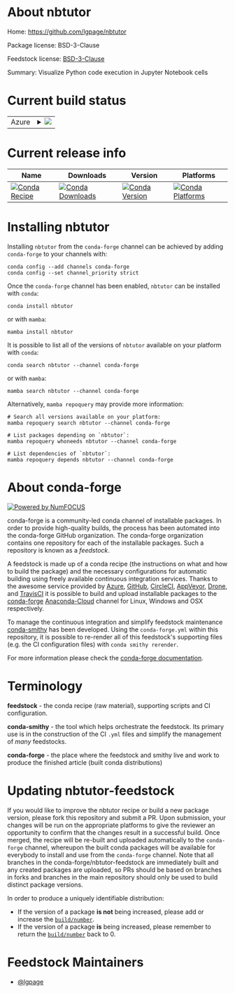 About nbtutor
=============

Home: https://github.com/lgpage/nbtutor

Package license: BSD-3-Clause

Feedstock license: [BSD-3-Clause](https://github.com/conda-forge/nbtutor-feedstock/blob/main/LICENSE.txt)

Summary: Visualize Python code execution in Jupyter Notebook cells

Current build status
====================


<table>
    
  <tr>
    <td>Azure</td>
    <td>
      <details>
        <summary>
          <a href="https://dev.azure.com/conda-forge/feedstock-builds/_build/latest?definitionId=667&branchName=main">
            <img src="https://dev.azure.com/conda-forge/feedstock-builds/_apis/build/status/nbtutor-feedstock?branchName=main">
          </a>
        </summary>
        <table>
          <thead><tr><th>Variant</th><th>Status</th></tr></thead>
          <tbody><tr>
              <td>linux_64_nodejs14python3.10.____cpython</td>
              <td>
                <a href="https://dev.azure.com/conda-forge/feedstock-builds/_build/latest?definitionId=667&branchName=main">
                  <img src="https://dev.azure.com/conda-forge/feedstock-builds/_apis/build/status/nbtutor-feedstock?branchName=main&jobName=linux&configuration=linux_64_nodejs14python3.10.____cpython" alt="variant">
                </a>
              </td>
            </tr><tr>
              <td>linux_64_nodejs14python3.7.____cpython</td>
              <td>
                <a href="https://dev.azure.com/conda-forge/feedstock-builds/_build/latest?definitionId=667&branchName=main">
                  <img src="https://dev.azure.com/conda-forge/feedstock-builds/_apis/build/status/nbtutor-feedstock?branchName=main&jobName=linux&configuration=linux_64_nodejs14python3.7.____cpython" alt="variant">
                </a>
              </td>
            </tr><tr>
              <td>linux_64_nodejs14python3.8.____cpython</td>
              <td>
                <a href="https://dev.azure.com/conda-forge/feedstock-builds/_build/latest?definitionId=667&branchName=main">
                  <img src="https://dev.azure.com/conda-forge/feedstock-builds/_apis/build/status/nbtutor-feedstock?branchName=main&jobName=linux&configuration=linux_64_nodejs14python3.8.____cpython" alt="variant">
                </a>
              </td>
            </tr><tr>
              <td>linux_64_nodejs14python3.9.____cpython</td>
              <td>
                <a href="https://dev.azure.com/conda-forge/feedstock-builds/_build/latest?definitionId=667&branchName=main">
                  <img src="https://dev.azure.com/conda-forge/feedstock-builds/_apis/build/status/nbtutor-feedstock?branchName=main&jobName=linux&configuration=linux_64_nodejs14python3.9.____cpython" alt="variant">
                </a>
              </td>
            </tr><tr>
              <td>linux_64_nodejs16python3.10.____cpython</td>
              <td>
                <a href="https://dev.azure.com/conda-forge/feedstock-builds/_build/latest?definitionId=667&branchName=main">
                  <img src="https://dev.azure.com/conda-forge/feedstock-builds/_apis/build/status/nbtutor-feedstock?branchName=main&jobName=linux&configuration=linux_64_nodejs16python3.10.____cpython" alt="variant">
                </a>
              </td>
            </tr><tr>
              <td>linux_64_nodejs16python3.7.____cpython</td>
              <td>
                <a href="https://dev.azure.com/conda-forge/feedstock-builds/_build/latest?definitionId=667&branchName=main">
                  <img src="https://dev.azure.com/conda-forge/feedstock-builds/_apis/build/status/nbtutor-feedstock?branchName=main&jobName=linux&configuration=linux_64_nodejs16python3.7.____cpython" alt="variant">
                </a>
              </td>
            </tr><tr>
              <td>linux_64_nodejs16python3.8.____cpython</td>
              <td>
                <a href="https://dev.azure.com/conda-forge/feedstock-builds/_build/latest?definitionId=667&branchName=main">
                  <img src="https://dev.azure.com/conda-forge/feedstock-builds/_apis/build/status/nbtutor-feedstock?branchName=main&jobName=linux&configuration=linux_64_nodejs16python3.8.____cpython" alt="variant">
                </a>
              </td>
            </tr><tr>
              <td>linux_64_nodejs16python3.9.____cpython</td>
              <td>
                <a href="https://dev.azure.com/conda-forge/feedstock-builds/_build/latest?definitionId=667&branchName=main">
                  <img src="https://dev.azure.com/conda-forge/feedstock-builds/_apis/build/status/nbtutor-feedstock?branchName=main&jobName=linux&configuration=linux_64_nodejs16python3.9.____cpython" alt="variant">
                </a>
              </td>
            </tr><tr>
              <td>linux_64_nodejs17python3.10.____cpython</td>
              <td>
                <a href="https://dev.azure.com/conda-forge/feedstock-builds/_build/latest?definitionId=667&branchName=main">
                  <img src="https://dev.azure.com/conda-forge/feedstock-builds/_apis/build/status/nbtutor-feedstock?branchName=main&jobName=linux&configuration=linux_64_nodejs17python3.10.____cpython" alt="variant">
                </a>
              </td>
            </tr><tr>
              <td>linux_64_nodejs17python3.7.____cpython</td>
              <td>
                <a href="https://dev.azure.com/conda-forge/feedstock-builds/_build/latest?definitionId=667&branchName=main">
                  <img src="https://dev.azure.com/conda-forge/feedstock-builds/_apis/build/status/nbtutor-feedstock?branchName=main&jobName=linux&configuration=linux_64_nodejs17python3.7.____cpython" alt="variant">
                </a>
              </td>
            </tr><tr>
              <td>linux_64_nodejs17python3.8.____cpython</td>
              <td>
                <a href="https://dev.azure.com/conda-forge/feedstock-builds/_build/latest?definitionId=667&branchName=main">
                  <img src="https://dev.azure.com/conda-forge/feedstock-builds/_apis/build/status/nbtutor-feedstock?branchName=main&jobName=linux&configuration=linux_64_nodejs17python3.8.____cpython" alt="variant">
                </a>
              </td>
            </tr><tr>
              <td>linux_64_nodejs17python3.9.____cpython</td>
              <td>
                <a href="https://dev.azure.com/conda-forge/feedstock-builds/_build/latest?definitionId=667&branchName=main">
                  <img src="https://dev.azure.com/conda-forge/feedstock-builds/_apis/build/status/nbtutor-feedstock?branchName=main&jobName=linux&configuration=linux_64_nodejs17python3.9.____cpython" alt="variant">
                </a>
              </td>
            </tr><tr>
              <td>osx_64_nodejs14python3.10.____cpython</td>
              <td>
                <a href="https://dev.azure.com/conda-forge/feedstock-builds/_build/latest?definitionId=667&branchName=main">
                  <img src="https://dev.azure.com/conda-forge/feedstock-builds/_apis/build/status/nbtutor-feedstock?branchName=main&jobName=osx&configuration=osx_64_nodejs14python3.10.____cpython" alt="variant">
                </a>
              </td>
            </tr><tr>
              <td>osx_64_nodejs14python3.7.____cpython</td>
              <td>
                <a href="https://dev.azure.com/conda-forge/feedstock-builds/_build/latest?definitionId=667&branchName=main">
                  <img src="https://dev.azure.com/conda-forge/feedstock-builds/_apis/build/status/nbtutor-feedstock?branchName=main&jobName=osx&configuration=osx_64_nodejs14python3.7.____cpython" alt="variant">
                </a>
              </td>
            </tr><tr>
              <td>osx_64_nodejs14python3.8.____cpython</td>
              <td>
                <a href="https://dev.azure.com/conda-forge/feedstock-builds/_build/latest?definitionId=667&branchName=main">
                  <img src="https://dev.azure.com/conda-forge/feedstock-builds/_apis/build/status/nbtutor-feedstock?branchName=main&jobName=osx&configuration=osx_64_nodejs14python3.8.____cpython" alt="variant">
                </a>
              </td>
            </tr><tr>
              <td>osx_64_nodejs14python3.9.____cpython</td>
              <td>
                <a href="https://dev.azure.com/conda-forge/feedstock-builds/_build/latest?definitionId=667&branchName=main">
                  <img src="https://dev.azure.com/conda-forge/feedstock-builds/_apis/build/status/nbtutor-feedstock?branchName=main&jobName=osx&configuration=osx_64_nodejs14python3.9.____cpython" alt="variant">
                </a>
              </td>
            </tr><tr>
              <td>osx_64_nodejs16python3.10.____cpython</td>
              <td>
                <a href="https://dev.azure.com/conda-forge/feedstock-builds/_build/latest?definitionId=667&branchName=main">
                  <img src="https://dev.azure.com/conda-forge/feedstock-builds/_apis/build/status/nbtutor-feedstock?branchName=main&jobName=osx&configuration=osx_64_nodejs16python3.10.____cpython" alt="variant">
                </a>
              </td>
            </tr><tr>
              <td>osx_64_nodejs16python3.7.____cpython</td>
              <td>
                <a href="https://dev.azure.com/conda-forge/feedstock-builds/_build/latest?definitionId=667&branchName=main">
                  <img src="https://dev.azure.com/conda-forge/feedstock-builds/_apis/build/status/nbtutor-feedstock?branchName=main&jobName=osx&configuration=osx_64_nodejs16python3.7.____cpython" alt="variant">
                </a>
              </td>
            </tr><tr>
              <td>osx_64_nodejs16python3.8.____cpython</td>
              <td>
                <a href="https://dev.azure.com/conda-forge/feedstock-builds/_build/latest?definitionId=667&branchName=main">
                  <img src="https://dev.azure.com/conda-forge/feedstock-builds/_apis/build/status/nbtutor-feedstock?branchName=main&jobName=osx&configuration=osx_64_nodejs16python3.8.____cpython" alt="variant">
                </a>
              </td>
            </tr><tr>
              <td>osx_64_nodejs16python3.9.____cpython</td>
              <td>
                <a href="https://dev.azure.com/conda-forge/feedstock-builds/_build/latest?definitionId=667&branchName=main">
                  <img src="https://dev.azure.com/conda-forge/feedstock-builds/_apis/build/status/nbtutor-feedstock?branchName=main&jobName=osx&configuration=osx_64_nodejs16python3.9.____cpython" alt="variant">
                </a>
              </td>
            </tr><tr>
              <td>osx_64_nodejs17python3.10.____cpython</td>
              <td>
                <a href="https://dev.azure.com/conda-forge/feedstock-builds/_build/latest?definitionId=667&branchName=main">
                  <img src="https://dev.azure.com/conda-forge/feedstock-builds/_apis/build/status/nbtutor-feedstock?branchName=main&jobName=osx&configuration=osx_64_nodejs17python3.10.____cpython" alt="variant">
                </a>
              </td>
            </tr><tr>
              <td>osx_64_nodejs17python3.7.____cpython</td>
              <td>
                <a href="https://dev.azure.com/conda-forge/feedstock-builds/_build/latest?definitionId=667&branchName=main">
                  <img src="https://dev.azure.com/conda-forge/feedstock-builds/_apis/build/status/nbtutor-feedstock?branchName=main&jobName=osx&configuration=osx_64_nodejs17python3.7.____cpython" alt="variant">
                </a>
              </td>
            </tr><tr>
              <td>osx_64_nodejs17python3.8.____cpython</td>
              <td>
                <a href="https://dev.azure.com/conda-forge/feedstock-builds/_build/latest?definitionId=667&branchName=main">
                  <img src="https://dev.azure.com/conda-forge/feedstock-builds/_apis/build/status/nbtutor-feedstock?branchName=main&jobName=osx&configuration=osx_64_nodejs17python3.8.____cpython" alt="variant">
                </a>
              </td>
            </tr><tr>
              <td>osx_64_nodejs17python3.9.____cpython</td>
              <td>
                <a href="https://dev.azure.com/conda-forge/feedstock-builds/_build/latest?definitionId=667&branchName=main">
                  <img src="https://dev.azure.com/conda-forge/feedstock-builds/_apis/build/status/nbtutor-feedstock?branchName=main&jobName=osx&configuration=osx_64_nodejs17python3.9.____cpython" alt="variant">
                </a>
              </td>
            </tr><tr>
              <td>win_64_nodejs14python3.10.____cpython</td>
              <td>
                <a href="https://dev.azure.com/conda-forge/feedstock-builds/_build/latest?definitionId=667&branchName=main">
                  <img src="https://dev.azure.com/conda-forge/feedstock-builds/_apis/build/status/nbtutor-feedstock?branchName=main&jobName=win&configuration=win_64_nodejs14python3.10.____cpython" alt="variant">
                </a>
              </td>
            </tr><tr>
              <td>win_64_nodejs14python3.7.____cpython</td>
              <td>
                <a href="https://dev.azure.com/conda-forge/feedstock-builds/_build/latest?definitionId=667&branchName=main">
                  <img src="https://dev.azure.com/conda-forge/feedstock-builds/_apis/build/status/nbtutor-feedstock?branchName=main&jobName=win&configuration=win_64_nodejs14python3.7.____cpython" alt="variant">
                </a>
              </td>
            </tr><tr>
              <td>win_64_nodejs14python3.8.____cpython</td>
              <td>
                <a href="https://dev.azure.com/conda-forge/feedstock-builds/_build/latest?definitionId=667&branchName=main">
                  <img src="https://dev.azure.com/conda-forge/feedstock-builds/_apis/build/status/nbtutor-feedstock?branchName=main&jobName=win&configuration=win_64_nodejs14python3.8.____cpython" alt="variant">
                </a>
              </td>
            </tr><tr>
              <td>win_64_nodejs14python3.9.____cpython</td>
              <td>
                <a href="https://dev.azure.com/conda-forge/feedstock-builds/_build/latest?definitionId=667&branchName=main">
                  <img src="https://dev.azure.com/conda-forge/feedstock-builds/_apis/build/status/nbtutor-feedstock?branchName=main&jobName=win&configuration=win_64_nodejs14python3.9.____cpython" alt="variant">
                </a>
              </td>
            </tr><tr>
              <td>win_64_nodejs16python3.10.____cpython</td>
              <td>
                <a href="https://dev.azure.com/conda-forge/feedstock-builds/_build/latest?definitionId=667&branchName=main">
                  <img src="https://dev.azure.com/conda-forge/feedstock-builds/_apis/build/status/nbtutor-feedstock?branchName=main&jobName=win&configuration=win_64_nodejs16python3.10.____cpython" alt="variant">
                </a>
              </td>
            </tr><tr>
              <td>win_64_nodejs16python3.7.____cpython</td>
              <td>
                <a href="https://dev.azure.com/conda-forge/feedstock-builds/_build/latest?definitionId=667&branchName=main">
                  <img src="https://dev.azure.com/conda-forge/feedstock-builds/_apis/build/status/nbtutor-feedstock?branchName=main&jobName=win&configuration=win_64_nodejs16python3.7.____cpython" alt="variant">
                </a>
              </td>
            </tr><tr>
              <td>win_64_nodejs16python3.8.____cpython</td>
              <td>
                <a href="https://dev.azure.com/conda-forge/feedstock-builds/_build/latest?definitionId=667&branchName=main">
                  <img src="https://dev.azure.com/conda-forge/feedstock-builds/_apis/build/status/nbtutor-feedstock?branchName=main&jobName=win&configuration=win_64_nodejs16python3.8.____cpython" alt="variant">
                </a>
              </td>
            </tr><tr>
              <td>win_64_nodejs16python3.9.____cpython</td>
              <td>
                <a href="https://dev.azure.com/conda-forge/feedstock-builds/_build/latest?definitionId=667&branchName=main">
                  <img src="https://dev.azure.com/conda-forge/feedstock-builds/_apis/build/status/nbtutor-feedstock?branchName=main&jobName=win&configuration=win_64_nodejs16python3.9.____cpython" alt="variant">
                </a>
              </td>
            </tr><tr>
              <td>win_64_nodejs17python3.10.____cpython</td>
              <td>
                <a href="https://dev.azure.com/conda-forge/feedstock-builds/_build/latest?definitionId=667&branchName=main">
                  <img src="https://dev.azure.com/conda-forge/feedstock-builds/_apis/build/status/nbtutor-feedstock?branchName=main&jobName=win&configuration=win_64_nodejs17python3.10.____cpython" alt="variant">
                </a>
              </td>
            </tr><tr>
              <td>win_64_nodejs17python3.7.____cpython</td>
              <td>
                <a href="https://dev.azure.com/conda-forge/feedstock-builds/_build/latest?definitionId=667&branchName=main">
                  <img src="https://dev.azure.com/conda-forge/feedstock-builds/_apis/build/status/nbtutor-feedstock?branchName=main&jobName=win&configuration=win_64_nodejs17python3.7.____cpython" alt="variant">
                </a>
              </td>
            </tr><tr>
              <td>win_64_nodejs17python3.8.____cpython</td>
              <td>
                <a href="https://dev.azure.com/conda-forge/feedstock-builds/_build/latest?definitionId=667&branchName=main">
                  <img src="https://dev.azure.com/conda-forge/feedstock-builds/_apis/build/status/nbtutor-feedstock?branchName=main&jobName=win&configuration=win_64_nodejs17python3.8.____cpython" alt="variant">
                </a>
              </td>
            </tr><tr>
              <td>win_64_nodejs17python3.9.____cpython</td>
              <td>
                <a href="https://dev.azure.com/conda-forge/feedstock-builds/_build/latest?definitionId=667&branchName=main">
                  <img src="https://dev.azure.com/conda-forge/feedstock-builds/_apis/build/status/nbtutor-feedstock?branchName=main&jobName=win&configuration=win_64_nodejs17python3.9.____cpython" alt="variant">
                </a>
              </td>
            </tr>
          </tbody>
        </table>
      </details>
    </td>
  </tr>
</table>

Current release info
====================

| Name | Downloads | Version | Platforms |
| --- | --- | --- | --- |
| [![Conda Recipe](https://img.shields.io/badge/recipe-nbtutor-green.svg)](https://anaconda.org/conda-forge/nbtutor) | [![Conda Downloads](https://img.shields.io/conda/dn/conda-forge/nbtutor.svg)](https://anaconda.org/conda-forge/nbtutor) | [![Conda Version](https://img.shields.io/conda/vn/conda-forge/nbtutor.svg)](https://anaconda.org/conda-forge/nbtutor) | [![Conda Platforms](https://img.shields.io/conda/pn/conda-forge/nbtutor.svg)](https://anaconda.org/conda-forge/nbtutor) |

Installing nbtutor
==================

Installing `nbtutor` from the `conda-forge` channel can be achieved by adding `conda-forge` to your channels with:

```
conda config --add channels conda-forge
conda config --set channel_priority strict
```

Once the `conda-forge` channel has been enabled, `nbtutor` can be installed with `conda`:

```
conda install nbtutor
```

or with `mamba`:

```
mamba install nbtutor
```

It is possible to list all of the versions of `nbtutor` available on your platform with `conda`:

```
conda search nbtutor --channel conda-forge
```

or with `mamba`:

```
mamba search nbtutor --channel conda-forge
```

Alternatively, `mamba repoquery` may provide more information:

```
# Search all versions available on your platform:
mamba repoquery search nbtutor --channel conda-forge

# List packages depending on `nbtutor`:
mamba repoquery whoneeds nbtutor --channel conda-forge

# List dependencies of `nbtutor`:
mamba repoquery depends nbtutor --channel conda-forge
```


About conda-forge
=================

[![Powered by
NumFOCUS](https://img.shields.io/badge/powered%20by-NumFOCUS-orange.svg?style=flat&colorA=E1523D&colorB=007D8A)](https://numfocus.org)

conda-forge is a community-led conda channel of installable packages.
In order to provide high-quality builds, the process has been automated into the
conda-forge GitHub organization. The conda-forge organization contains one repository
for each of the installable packages. Such a repository is known as a *feedstock*.

A feedstock is made up of a conda recipe (the instructions on what and how to build
the package) and the necessary configurations for automatic building using freely
available continuous integration services. Thanks to the awesome service provided by
[Azure](https://azure.microsoft.com/en-us/services/devops/), [GitHub](https://github.com/),
[CircleCI](https://circleci.com/), [AppVeyor](https://www.appveyor.com/),
[Drone](https://cloud.drone.io/welcome), and [TravisCI](https://travis-ci.com/)
it is possible to build and upload installable packages to the
[conda-forge](https://anaconda.org/conda-forge) [Anaconda-Cloud](https://anaconda.org/)
channel for Linux, Windows and OSX respectively.

To manage the continuous integration and simplify feedstock maintenance
[conda-smithy](https://github.com/conda-forge/conda-smithy) has been developed.
Using the ``conda-forge.yml`` within this repository, it is possible to re-render all of
this feedstock's supporting files (e.g. the CI configuration files) with ``conda smithy rerender``.

For more information please check the [conda-forge documentation](https://conda-forge.org/docs/).

Terminology
===========

**feedstock** - the conda recipe (raw material), supporting scripts and CI configuration.

**conda-smithy** - the tool which helps orchestrate the feedstock.
                   Its primary use is in the construction of the CI ``.yml`` files
                   and simplify the management of *many* feedstocks.

**conda-forge** - the place where the feedstock and smithy live and work to
                  produce the finished article (built conda distributions)


Updating nbtutor-feedstock
==========================

If you would like to improve the nbtutor recipe or build a new
package version, please fork this repository and submit a PR. Upon submission,
your changes will be run on the appropriate platforms to give the reviewer an
opportunity to confirm that the changes result in a successful build. Once
merged, the recipe will be re-built and uploaded automatically to the
`conda-forge` channel, whereupon the built conda packages will be available for
everybody to install and use from the `conda-forge` channel.
Note that all branches in the conda-forge/nbtutor-feedstock are
immediately built and any created packages are uploaded, so PRs should be based
on branches in forks and branches in the main repository should only be used to
build distinct package versions.

In order to produce a uniquely identifiable distribution:
 * If the version of a package **is not** being increased, please add or increase
   the [``build/number``](https://docs.conda.io/projects/conda-build/en/latest/resources/define-metadata.html#build-number-and-string).
 * If the version of a package **is** being increased, please remember to return
   the [``build/number``](https://docs.conda.io/projects/conda-build/en/latest/resources/define-metadata.html#build-number-and-string)
   back to 0.

Feedstock Maintainers
=====================

* [@lgpage](https://github.com/lgpage/)

